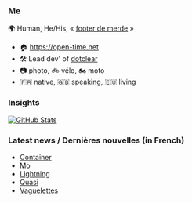 ### Me

🌍 Human, He/His, « [footer de merde](https://open-time.net/post/2013/07/17/La-veritable-histoire-du-Footer-de-merde-) » 
* 🏠 https://open-time.net 
* 🛠️ Lead dev' of [dotclear](https://git.dotclear.org/dev/dotclear)
* 📷 photo, 🚲 vélo, 🏍️ moto 
* 🇫🇷 native, 🇬🇧 speaking, 🇪🇺 living

### Insights

[![GitHub Stats](https://github-readme-stats-sigma-five.vercel.app/api?username=franck-paul)](https://github.com/franck-paul)

### Latest news / Dernières nouvelles (in French)

<!-- BLOG-POST-LIST:START -->
- [Container](https://open-time.net/post/2025/02/20/Container)
- [Mo](https://open-time.net/post/2025/02/19/Mo)
- [Lightning](https://open-time.net/post/2025/02/18/Lightning)
- [Quasi](https://open-time.net/post/2025/02/17/Quasi)
- [Vaguelettes](https://open-time.net/post/2025/02/16/Vaguelettes)
<!-- BLOG-POST-LIST:END -->

